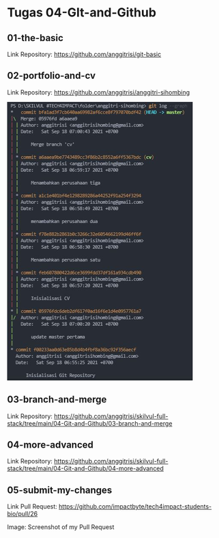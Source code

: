 # Tugas 04-GIt-and-Github

## 01-the-basic
Link Repository: https://github.com/anggitrisi/git-basic

## 02-portfolio-and-cv
Link Repository: https://github.com/anggitrisi/anggitri-sihombing

![02 graph screenshot](./02-graph.png)

## 03-branch-and-merge
Link Repository: https://github.com/anggitrisi/skilvul-full-stack/tree/main/04-Git-and-Github/03-branch-and-merge


## 04-more-advanced
Link Repository: https://github.com/anggitrisi/skilvul-full-stack/tree/main/04-Git-and-Github/04-more-advanced

## 05-submit-my-changes
Link Pull Request: https://github.com/impactbyte/tech4impact-students-bio/pull/26

Image: Screenshot of my Pull Request